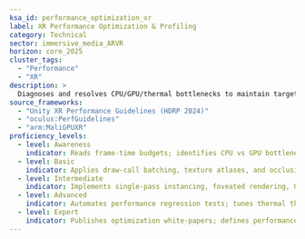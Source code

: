 ```yaml
---
ksa_id: performance_optimization_xr
label: XR Performance Optimization & Profiling
category: Technical
sector: immersive_media_ARVR
horizon: core_2025
cluster_tags:
  - "Performance"
  - "XR"
description: >
  Diagnoses and resolves CPU/GPU/thermal bottlenecks to maintain target FPS, low motion-to-photon latency, and user comfort across devices.
source_frameworks:
  - "Unity XR Performance Guidelines (HDRP 2024)"
  - "oculus:PerfGuidelines"
  - "arm:MaliGPUXR"
proficiency_levels:
  - level: Awareness
    indicator: Reads frame-time budgets; identifies CPU vs GPU bottleneck; uses built-in profiler to spot frame drops.
  - level: Basic
    indicator: Applies draw-call batching, texture atlases, and occlusion culling; reduces overdraw and shader variants.
  - level: Intermediate
    indicator: Implements single-pass instancing, foveated rendering, GPU instance clustering, and memory pooling.
  - level: Advanced
    indicator: Automates performance regression tests; tunes thermal throttling mitigations; tunes XR compositor settings; integrates eye-tracked foveation.
  - level: Expert
    indicator: Publishes optimization white-papers; defines performance certification criteria.
---
```


